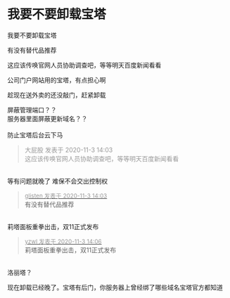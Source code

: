 # 我要不要卸载宝塔


我要不要卸载宝塔 

有没有替代品推荐

这应该传唤官网人员协助调查吧，等等明天百度新闻看看

公司门户网站用的宝塔，有点担心啊

趁现在送外卖的还没敲门，赶紧卸载<img id="aimg_H37M2" onclick="zoom(this, this.src, 0, 0, 0)" class="zoom" src="https://cdn.jsdelivr.net/gh/hishis/forum-master/public/images/patch.gif" onmouseover="img_onmouseoverfunc(this)" onload="thumbImg(this)" border="0" alt="" />

屏蔽管理端口？？<br />
服务器里面屏蔽更新域名？？<br />
<br />
防止宝塔后台云下马

<div class="quote"><blockquote><font color="#999999">大屁股 发表于 2020-11-3 14:03</font><br />
<font color="#999999">这应该传唤官网人员协助调查吧，等等明天百度新闻看看</font></blockquote></div><br />
等有问题就晚了 难保不会交出控制权

<div class="quote"><blockquote><font size="2"><a href="https://www.hostloc.com/forum.php?mod=redirect&amp;goto=findpost&amp;pid=9394880&amp;ptid=761702" target="_blank"><font color="#999999">glisten 发表于 2020-11-3 14:03</font></a></font><br />
有没有替代品推荐</blockquote></div><br />
莉塔面板重拳出击，双11正式发布<br />


<div class="quote"><blockquote><font size="2"><a href="https://www.hostloc.com/forum.php?mod=redirect&amp;goto=findpost&amp;pid=9394897&amp;ptid=761702" target="_blank"><font color="#999999">yzwl 发表于 2020-11-3 14:06</font></a></font><br />
莉塔面板重拳出击，双11正式发布</blockquote></div><br />
洛丽塔？

现在卸载已经晚了。宝塔有后门，你服务器上曾经绑了哪些域名宝塔官方都知道
